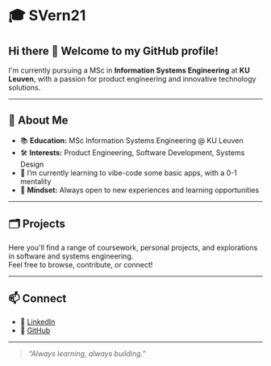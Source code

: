 # 🎓 SVern21

## Hi there 👋 Welcome to my GitHub profile!  
I'm currently pursuing a MSc in **Information Systems Engineering** at **KU Leuven**, with a passion for product engineering and innovative technology solutions.

---

## 👋 About Me

- 📚 **Education:** MSc Information Systems Engineering @ KU Leuven
- 🛠️ **Interests:** Product Engineering, Software Development, Systems Design
- 🌱 I’m currently learning to vibe-code some basic apps, with a 0-1 mentality
- 🤔 **Mindset:** Always open to new experiences and learning opportunities

---

## 🗂️ Projects

Here you'll find a range of coursework, personal projects, and explorations in software and systems engineering.  
Feel free to browse, contribute, or connect!

---

## 📫 Connect

- 💼 [LinkedIn](#) <!-- Replace with your LinkedIn URL -->
- 🐙 [GitHub](https://github.com/SVern21)

---

> *“Always learning, always building.”*




<!--
**SVern21/Svern21** is a ✨ _special_ ✨ repository because its `README.md` (this file) appears on your GitHub profile.

Here are some ideas to get you started:

- 🔭 I’m currently working on ...
- 🌱 I’m currently learning ...
- 👯 I’m looking to collaborate on ...
- 🤔 I’m looking for help with ...
- 💬 Ask me about ...
- 📫 How to reach me: ...
- 😄 Pronouns: ...
- ⚡ Fun fact: ...
-->
